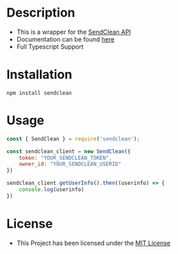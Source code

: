 # Description
- This is a wrapper for the [SendClean API](https://sendclean.com)
- Documentation can be found [here](https://apidev234.github.io/SendClean)
- Full Typescript Support

# Installation
```
npm install sendclean
```

# Usage
```js
const { SendClean } = require('sendclean');

const sendclean_client = new SendClean({
    token: "YOUR_SENDCLEAN_TOKEN",
    owner_id: "YOUR_SENDCLEAN_USERID"
})

sendclean_client.getUserInfo().then((userinfo) => {
    console.log(userinfo)
})
```
# License
- This Project has been licensed under the [MIT License](https://opensource.org/licenses/MIT)
